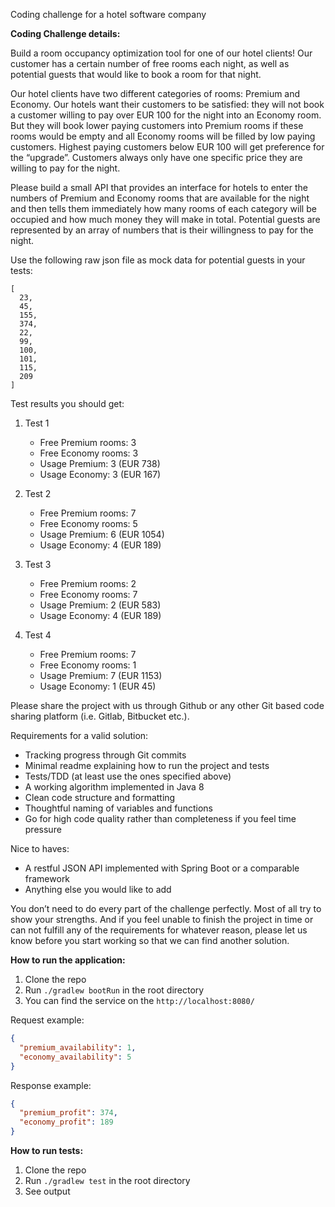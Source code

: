 Coding challenge for a hotel software company

**Coding Challenge details:**

Build a room occupancy optimization tool for one of our hotel clients! Our customer has a
certain number of free rooms each night, as well as potential guests that would like to book a
room for that night.

Our hotel clients have two different categories of rooms: Premium and Economy. Our hotels
want their customers to be satisfied: they will not book a customer willing to pay over EUR
100 for the night into an Economy room. But they will book lower paying customers into
Premium rooms if these rooms would be empty and all Economy rooms will be filled by low
paying customers. Highest paying customers below EUR 100 will get preference for the
“upgrade”. Customers always only have one specific price they are willing to pay for the
night.

Please build a small API that provides an interface for hotels to enter the numbers of
Premium and Economy rooms that are available for the night and then tells them
immediately how many rooms of each category will be occupied and how much money they
will make in total. Potential guests are represented by an array of numbers that is their
willingness to pay for the night.

Use the following raw json file as mock data for potential guests in your tests:
```
[
  23,
  45,
  155,
  374,
  22,
  99,
  100,
  101,
  115,
  209
]
```


Test results you should get:

1. Test 1
    
    * Free Premium rooms: 3
    * Free Economy rooms: 3
    * Usage Premium: 3 (EUR 738)
    * Usage Economy: 3 (EUR 167)

1. Test 2

    * Free Premium rooms: 7
    * Free Economy rooms: 5
    * Usage Premium: 6 (EUR 1054)
    * Usage Economy: 4 (EUR 189)

1. Test 3

    * Free Premium rooms: 2
    * Free Economy rooms: 7
    * Usage Premium: 2 (EUR 583)
    * Usage Economy: 4 (EUR 189)

1. Test 4
    * Free Premium rooms: 7
    * Free Economy rooms: 1
    * Usage Premium: 7 (EUR 1153)
    * Usage Economy: 1 (EUR 45)


Please share the project with us through Github or any other Git based code sharing
platform (i.e. Gitlab, Bitbucket etc.).


Requirements for a valid solution:
- Tracking progress through Git commits
- Minimal readme explaining how to run the project and tests
- Tests/TDD (at least use the ones specified above)
- A working algorithm implemented in Java 8
- Clean code structure and formatting
- Thoughtful naming of variables and functions
- Go for high code quality rather than completeness if you feel time pressure

Nice to haves:
- A restful JSON API implemented with Spring Boot or a comparable framework
- Anything else you would like to add

You don’t need to do every part of the challenge perfectly. Most of all try to show your
strengths. And if you feel unable to finish the project in time or can not fulfill any of the
requirements for whatever reason, please let us know before you start working so that we
can find another solution.

**How to run the application:**

1. Clone the repo
1. Run `./gradlew bootRun` in the root directory
1. You can find the service on the `http://localhost:8080/`

Request example:
```json
{
  "premium_availability": 1,
  "economy_availability": 5
}
```

Response example:
```json
{
  "premium_profit": 374,
  "economy_profit": 189
}
```

**How to run tests:**
1. Clone the repo
1. Run `./gradlew test` in the root directory
1. See output